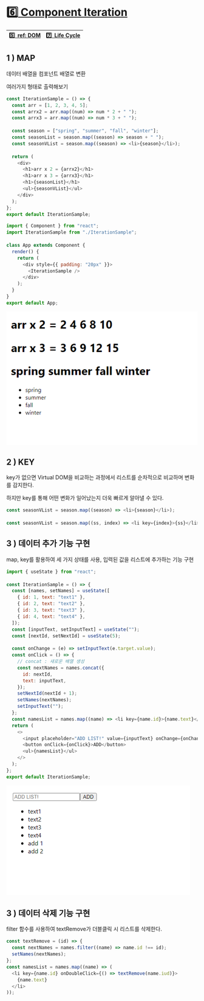 # :six:[ Component Iteration](https://github.com/yhuj79/Learn_React/blob/master/chap/06_Component_Iteration.md)

|[:five:&ensp;ref: DOM](https://github.com/yhuj79/Learn_React/blob/master/chap/05_REF.md)|[:seven:&ensp;Life Cycle](https://github.com/yhuj79/Learn_REACT/blob/master/chap/07_LifeCycle.md)|
|:---|---:|

## 1 ) MAP

데이터 배열을 컴포넌트 배열로 변환

여러가지 형태로 출력해보기

```javascript
const IterationSample = () => {
  const arr = [1, 2, 3, 4, 5];
  const arrx2 = arr.map((num) => num * 2 + " ");
  const arrx3 = arr.map((num) => num * 3 + " ");

  const season = ["spring", "summer", "fall", "winter"];
  const seasonList = season.map((season) => season + " ");
  const seasonVList = season.map((season) => <li>{season}</li>);

  return (
    <div>
      <h1>arr x 2 = {arrx2}</h1>
      <h1>arr x 3 = {arrx3}</h1>
      <h1>{seasonList}</h1>
      <ul>{seasonVList}</ul>
    </div>
  );
};
export default IterationSample;
```

```javascript
import { Component } from "react";
import IterationSample from "./IterationSample";

class App extends Component {
  render() {
    return (
      <div style={{ padding: "20px" }}>
        <IterationSample />
      </div>
    );
  }
}
export default App;
```

<img src=https://raw.githubusercontent.com/yhuj79/Learn_React/main/md_image/06_Component_Iteration_1.PNG>

## 2 ) KEY

key가 없으면 Virtual DOM을 비교하는 과정에서 리스트를 순차적으로 비교하며 변화를 감지한다.

하지만 key를 통해 어떤 변화가 일어났는지 더욱 빠르게 알아낼 수 있다.

```javascript
const seasonVList = season.map((season) => <li>{season}</li>);

const seasonVList = season.map((ss, index) => <li key={index}>{ss}</li>);
```

## 3 ) 데이터 추가 기능 구현

map, key를 활용하여 세 가지 상태를 사용, 입력된 값을 리스트에 추가하는 기능 구현

```javascript
import { useState } from "react";

const IterationSample = () => {
  const [names, setNames] = useState([
    { id: 1, text: "text1" },
    { id: 2, text: "text2" },
    { id: 3, text: "text3" },
    { id: 4, text: "text4" },
  ]);
  const [inputText, setInputText] = useState("");
  const [nextId, setNextId] = useState(5);

  const onChange = (e) => setInputText(e.target.value);
  const onClick = () => {
    // concat : 새로운 배열 생성
    const nextNames = names.concat({
      id: nextId,
      text: inputText,
    });
    setNextId(nextId + 1);
    setNames(nextNames);
    setInputText("");
  };
  const namesList = names.map((name) => <li key={name.id}>{name.text}</li>);
  return (
    <>
      <input placeholder="ADD LIST!" value={inputText} onChange={onChange} />
      <button onClick={onClick}>ADD</button>
      <ul>{namesList}</ul>
    </>
  );
};
export default IterationSample;
```

<img src=https://raw.githubusercontent.com/yhuj79/Learn_React/main/md_image/06_Component_Iteration_2.PNG>

## 3 ) 데이터 삭제 기능 구현

filter 함수를 사용하여 textRemove가 더블클릭 시 리스트를 삭제한다.

```javascript
const textRemove = (id) => {
  const nextNames = names.filter((name) => name.id !== id);
  setNames(nextNames);
};
const namesList = names.map((name) => (
  <li key={name.id} onDoubleClick={() => textRemove(name.iud)}>
    {name.text}
  </li>
));
```
